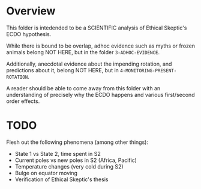 # Overview

This folder is intedended to be a SCIENTIFIC analysis of Ethical Skeptic's ECDO hypothesis.

While there is bound to be overlap, adhoc evidence such as myths or frozen animals belong NOT HERE, but in the folder `3-ADHOC-EVIDENCE`.

Additionally, anecdotal evidence about the impending rotation, and predictions about it, belong NOT HERE, but in `4-MONITORING-PRESENT-ROTATION`.

A reader should be able to come away from this folder with an understanding of precisely why the ECDO happens and various first/second order effects.

# TODO

Flesh out the following phenomena (among other things):
- State 1 vs State 2, time spent in S2
- Current poles vs new poles in S2 (Africa, Pacific)
- Temperature changes (very cold during S2)
- Bulge on equator moving
- Verification of Ethical Skeptic's thesis
